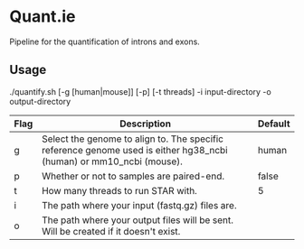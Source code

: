 # Quant.ie
Pipeline for the quantification of introns and exons.

## Usage
./quantify.sh [-g [human|mouse]] [-p] [-t threads] -i input-directory -o output-directory

| Flag | Description | Default |
| ---- | ----------- | ------- |
| g | Select the genome to align to. The specific reference genome used is either hg38_ncbi (human) or mm10_ncbi (mouse). | human |
| p | Whether or not to samples are paired-end. | false |
| t | How many threads to run STAR with. | 5 |
| i | The path where your input (fastq.gz) files are. | |
| o | The path where your output files will be sent. Will be created if it doesn't exist. | |
